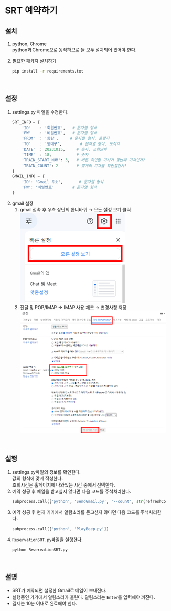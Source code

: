 # SRT 예약하기

## 설치

1. python, Chrome<br/>
   python과 Chrome으로 동작하므로 둘 모두 설치되어 있어야 한다.

2. 필요한 패키지 설치하기<br/>
   ```bash
   pip install -r requirements.txt
   ```
   <br/>

## 설정

1. settings.py 파일을 수정한다.
	```python
	SRT_INFO = {
		'ID'    : '회원번호',	# 문자열 형식
		'PW'    : '비밀번호',	# 문자열 형식
		'FROM'  : '동탄',		# 문자열 형식, 출발지
		'TO'    : '동대구',		# 문자열 형식, 도착지
		'DATE'  : 20231015,		# 숫자, 조회날짜
		'TIME'  : 18,			# 숫자
		'TRAIN_START_NUM': 3,   # 버튼 확인할 기차가 몇번째 기차인가?
		'TRAIN_COUNT': 2        # 몇개의 기차를 확인할건가?
	}
	GMAIL_INFO = {
		'ID': 'Gmail 주소',	    # 문자열 형식
		'PW': '비밀번호'		# 문자열 형식
	}
	```
2. gmail 설정<br/>
   1. gmail 접속 후 우측 상단의 톱니바퀴 → 모든 설정 보기 클릭<br/>
      ![IMG1](README/1.png)
   2. 전달 및 POP/IMAP → IMAP 사용 체크 → 변경사항 저장<br/>
      ![IMG2](README/2.png)

<br/>

## 실행

1. settings.py파일의 정보를 확인한다.<br/>
   값의 형식에 맞게 작성한다.<br/>
   조회시간은 홈페이지에 나와있는 시간 중에서 선택한다.
2. 예약 성공 후 메일을 받고싶지 않다면 다음 코드를 주석처리한다.
   ```python
   subprocess.call(['python', 'SendGmail.py', '--count', str(refreshCount)])
   ```
3. 예약 성공 후 현재 기기에서 알람소리를 듣고싶지 않다면 다음 코드를 주석처리한다.
   ```python
   subprocess.call(['python', 'PlayBeep.py'])
   ```
4. `ReservationSRT.py`파일을 실행한다.
   ```bash
   python ReservationSRT.py
   ```

<br/>

## 설명

- SRT가 예약되면 설정한 Gmail로 메일이 보내진다.
- 실행중인 기기에서 알림소리가 울린다. 알림소리는 `Enter`를 입력해야 꺼진다.
- 결제는 10분 이내로 완료해야 한다.
